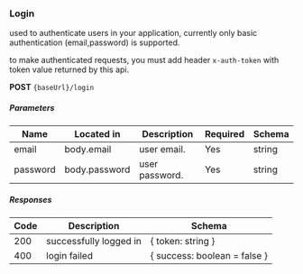 ### Login

used to authenticate users in your application, currently only basic authentication (email,password) is supported.

to make authenticated requests, you must add header `x-auth-token` with token value returned by this api.


**POST**  `{baseUrl}/login`
##### Parameters

| Name     | Located in    | Description    | Required | Schema |
|----------|---------------|----------------|----------|--------|
| email    | body.email    | user email.    | Yes      | string |    
| password | body.password | user password. | Yes      | string |    

##### Responses

| Code | Description            | Schema                       |
|------|------------------------|------------------------------|
| 200  | successfully logged in | { token: string }            |
| 400  | login failed           | { success: boolean = false } |
